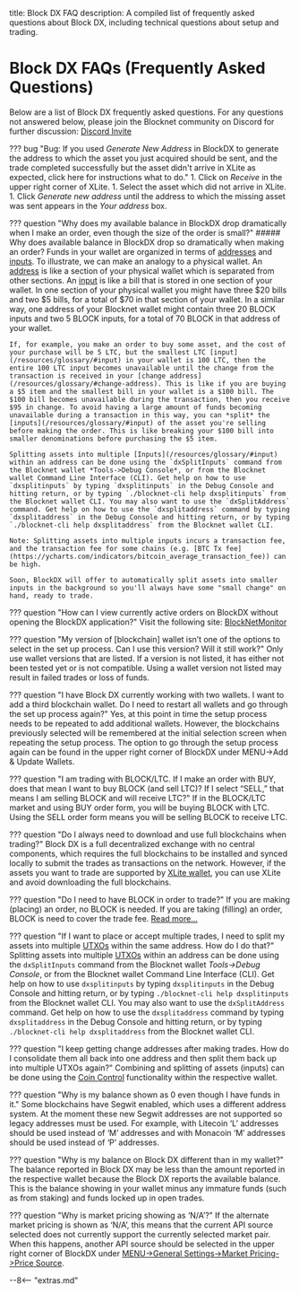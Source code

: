 title: Block DX FAQ
description: A compiled list of frequently asked questions about Block DX, including technical questions about setup and trading.


# Block DX FAQs (Frequently Asked Questions)
Below are a list of Block DX frequently asked questions. For any questions not answered below, please join the Blocknet community on Discord for further discussion: [Discord Invite](https://discord.gg/vGa7GeCu8B)

??? bug "Bug: If you used *Generate New Address* in BlockDX to generate the address to which the asset you just acquired should be sent, and the trade completed successfully but the asset didn't arrive in XLite as expected, click here for instructions what to do."
	1. Click on *Receive* in the upper right corner of XLite.
	1. Select the asset which did not arrive in XLite.
	1. Click *Generate new address* until the address to which the
       missing asset was sent appears in the *Your address* box.

??? question "Why does my available balance in BlockDX drop dramatically when I make an order, even though the size of the order is small?"
	##### Why does available balance in BlockDX drop so dramatically when making an order?
	Funds in your wallet are organized in terms of
	[addresses](/resources/glossary/#address) and
	[inputs](/resources/glossary/#input). To illustrate, we can make an
	analogy to a physical wallet. An
	[address](/resources/glossary/#address) is like a section of your physical wallet which is separated
	from other sections. An
	[input](/resources/glossary/#input)
	is like a bill that is stored in one section of your wallet. In one section of your physical
	wallet you might have three $20 bills and two $5 bills, for a
	total of $70 in that section of your wallet. In a similar way, one
	address of your Blocknet wallet might contain three 20 BLOCK
	inputs and two 5 BLOCK inputs, for a total of 70 BLOCK in that
	address of your wallet.

	If, for example, you make an order to buy some asset, and the cost of your purchase will be 5 LTC, but the smallest LTC [input](/resources/glossary/#input) in your wallet is 100 LTC, then the entire 100 LTC input becomes unavailable until the change from the transaction is received in your [change address](/resources/glossary/#change-address). This is like if you are buying a $5 item and the smallest bill in your wallet is a $100 bill. The $100 bill becomes unavailable during the transaction, then you receive $95 in change. To avoid having a large amount of funds becoming unavailable during a transaction in this way, you can *split* the [inputs](/resources/glossary/#input) of the asset you're selling before making the order. This is like breaking your $100 bill into smaller denominations before purchasing the $5 item.

	Splitting assets into multiple [Inputs](/resources/glossary/#input) within an address can be done using the `dxSplitInputs` command from the Blocknet wallet *Tools->Debug Console*, or from the Blocknet wallet Command Line Interface (CLI). Get help on how to use `dxsplitinputs` by typing `dxsplitinputs` in the Debug Console and hitting return, or by typing `./blocknet-cli help dxsplitinputs` from the Blocknet wallet CLI. You may also want to use the `dxSplitAddress` command. Get help on how to use the `dxsplitaddress` command by typing `dxsplitaddress` in the Debug Console and hitting return, or by typing `./blocknet-cli help dxsplitaddress` from the Blocknet wallet CLI.

	Note: Splitting assets into multiple inputs incurs a transaction fee, and the transaction fee for some chains (e.g. [BTC Tx fee](https://ycharts.com/indicators/bitcoin_average_transaction_fee)) can be high.

	Soon, BlockDX will offer to automatically split assets into smaller inputs in the background so you'll always have some "small change" on hand, ready to trade.

??? question "How can I view currently active orders on BlockDX without opening the BlockDX application?"
	Visit the following site: [BlockNetMonitor](https://www.blocknetmonitor.com/?p=openorders)
<!-- or [BlockDX.co](https://www.blockdx.co/orders). -->

??? question "My version of [blockchain] wallet isn’t one of the options to select in the set up process. Can I use this version? Will it still work?"
	Only use wallet versions that are listed. If a version is not listed, it has either not been tested yet or is not compatible. Using a wallet version not listed may result in failed trades or loss of funds.


??? question "I have Block DX currently working with two wallets. I want to add a third blockchain wallet. Do I need to restart all wallets and go through the set up process again?"
	Yes, at this point in time the setup process needs to be repeated to add additional wallets. However, the blockchains previously selected will be remembered at the initial selection screen when repeating the setup process. The option to go through the setup process again can be found in the upper right corner of BlockDX under MENU->Add & Update Wallets.


<!-- ??? question "When I try to make an order, it says “There is a problem with your order.” What does that mean?"
	This error can be caused by a number of items. The most common reasons are that you are trying to take your own order, your wallets are locked, there are insufficient funds in the addresses you’re trading with, or those addresses have too little inputs. Insufficient funds can be caused by funds being immature due to staking at the same time or too many inputs being locked up in other orders. Error messaging will be improved in future versions to provide clearer messaging. -->


??? question "I am trading with BLOCK/LTC. If I make an order with BUY, does that mean I want to buy BLOCK (and sell LTC)? If I select “SELL,” that means I am selling BLOCK and will receive LTC?"
	If in the BLOCK/LTC market and using BUY order form, you will be buying BLOCK with LTC. Using the SELL order form means you will be selling BLOCK to receive LTC.


??? question "Do I always need to download and use full blockchains when trading?"
	Block DX is a full decentralized exchange with no central components, which requires the full blockchains to be installed and synced locally to submit the trades as transactions on the network. However, if the assets you want to trade are supported by [XLite wallet](/xlite/setup), you can use XLite and avoid downloading the full blockchains.


??? question "Do I need to have BLOCK in order to trade?"
	If you are making (placing) an order, no BLOCK is needed. If you are taking (filling) an order, BLOCK is need to cover the trade fee. [Read more...](/blockdx/fees)


??? question "If I want to place or accept multiple trades, I need to split my assets into multiple [UTXOs](/resources/glossary/#utxo) within the same address. How do I do that?"
	Splitting assets into multiple [UTXOs](/resources/glossary/#utxo) within an address can be done using the `dxSplitInputs` command from the Blocknet wallet *Tools->Debug Console*, or from the Blocknet wallet Command Line Interface (CLI). Get help on how to use `dxsplitinputs` by typing `dxsplitinputs` in the Debug Console and hitting return, or by typing `./blocknet-cli help dxsplitinputs` from the Blocknet wallet CLI. You may also want to use the `dxSplitAddress` command. Get help on how to use the `dxsplitaddress` command by typing `dxsplitaddress` in the Debug Console and hitting return, or by typing `./blocknet-cli help dxsplitaddress` from the Blocknet wallet CLI. 


??? question "I keep getting change addresses after making trades. How do I consolidate them all back into one address and then split them back up into multiple UTXOs again?"
	Combining and splitting of assets (inputs) can be done using the [Coin Control](/wallet/send-funds/#coin-control) functionality within the respective wallet.


??? question "Why is my balance shown as 0 even though I have funds in it."
	Some blockchains have Segwit enabled, which uses a different address system. At the moment these new Segwit addresses are not supported so legacy addresses must be used. For example, with Litecoin ‘L’ addresses should be used instead of ‘M’ addresses and with Monacoin ‘M’ addresses should be used instead of ‘P’ addresses.


??? question "Why is my balance on Block DX different than in my wallet?"
	The balance reported in Block DX may be less than the amount reported in the respective wallet because the Block DX reports the available balance. This is the balance showing in your wallet minus any immature funds (such as from staking) and funds locked up in open trades.


??? question "Why is market pricing showing as ‘N/A’?"
	If the alternate market pricing is shown as ‘N/A’, this means that the current API source selected does not currently support the currently selected market pair. When this happens, another API source should be selected in the upper right corner of BlockDX under [MENU->General Settings->Market Pricing->Price Source](/blockdx/settings/#market-pricing-also-how-to-fix-na-in-btc-price-column).













<script type="text/javascript">
// read instructions for related links in ../snippets/extras.md
var relatedLinks = [];
</script>

--8<-- "extras.md"





